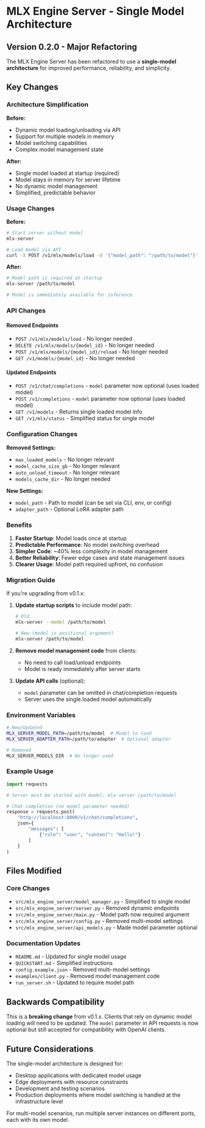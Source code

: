 # MLX Engine Server - Single Model Architecture

## Version 0.2.0 - Major Refactoring

The MLX Engine Server has been refactored to use a **single-model architecture** for improved performance, reliability, and simplicity.

## Key Changes

### Architecture Simplification

**Before:**

- Dynamic model loading/unloading via API
- Support for multiple models in memory
- Model switching capabilities
- Complex model management state

**After:**

- Single model loaded at startup (required)
- Model stays in memory for server lifetime
- No dynamic model management
- Simplified, predictable behavior

### Usage Changes

**Before:**

```bash
# Start server without model
mlx-server

# Load model via API
curl -X POST /v1/mlx/models/load -d '{"model_path": "/path/to/model"}'
```

**After:**

```bash
# Model path is required at startup
mlx-server /path/to/model

# Model is immediately available for inference
```

### API Changes

#### Removed Endpoints

- `POST /v1/mlx/models/load` - No longer needed
- `DELETE /v1/mlx/models/{model_id}` - No longer needed
- `POST /v1/mlx/models/{model_id}/reload` - No longer needed
- `GET /v1/models/{model_id}` - No longer needed

#### Updated Endpoints

- `POST /v1/chat/completions` - `model` parameter now optional (uses loaded model)
- `POST /v1/completions` - `model` parameter now optional (uses loaded model)
- `GET /v1/models` - Returns single loaded model info
- `GET /v1/mlx/status` - Simplified status for single model

### Configuration Changes

**Removed Settings:**

- `max_loaded_models` - No longer relevant
- `model_cache_size_gb` - No longer relevant
- `auto_unload_timeout` - No longer relevant
- `models_cache_dir` - No longer needed

**New Settings:**

- `model_path` - Path to model (can be set via CLI, env, or config)
- `adapter_path` - Optional LoRA adapter path

### Benefits

1. **Faster Startup**: Model loads once at startup
2. **Predictable Performance**: No model switching overhead
3. **Simpler Code**: ~40% less complexity in model management
4. **Better Reliability**: Fewer edge cases and state management issues
5. **Clearer Usage**: Model path required upfront, no confusion

### Migration Guide

If you're upgrading from v0.1.x:

1. **Update startup scripts** to include model path:

   ```bash
   # Old
   mlx-server --model /path/to/model

   # New (model is positional argument)
   mlx-server /path/to/model
   ```

2. **Remove model management code** from clients:
   - No need to call load/unload endpoints
   - Model is ready immediately after server starts

3. **Update API calls** (optional):
   - `model` parameter can be omitted in chat/completion requests
   - Server uses the single loaded model automatically

### Environment Variables

```bash
# New/Updated
MLX_SERVER_MODEL_PATH=/path/to/model  # Model to load
MLX_SERVER_ADAPTER_PATH=/path/to/adapter  # Optional adapter

# Removed
MLX_SERVER_MODELS_DIR  # No longer used
```

### Example Usage

```python
import requests

# Server must be started with model: mlx-server /path/to/model

# Chat completion (no model parameter needed)
response = requests.post(
    "http://localhost:8000/v1/chat/completions",
    json={
        "messages": [
            {"role": "user", "content": "Hello!"}
        ]
    }
)
```

## Files Modified

### Core Changes

- `src/mlx_engine_server/model_manager.py` - Simplified to single model
- `src/mlx_engine_server/server.py` - Removed dynamic endpoints
- `src/mlx_engine_server/main.py` - Model path now required argument
- `src/mlx_engine_server/config.py` - Removed multi-model settings
- `src/mlx_engine_server/api_models.py` - Made model parameter optional

### Documentation Updates

- `README.md` - Updated for single model usage
- `QUICKSTART.md` - Simplified instructions
- `config.example.json` - Removed multi-model settings
- `examples/client.py` - Removed model management code
- `run_server.sh` - Updated to require model path

## Backwards Compatibility

This is a **breaking change** from v0.1.x. Clients that rely on dynamic model loading will need to be updated. The `model` parameter in API requests is now optional but still accepted for compatibility with OpenAI clients.

## Future Considerations

The single-model architecture is designed for:

- Desktop applications with dedicated model usage
- Edge deployments with resource constraints
- Development and testing scenarios
- Production deployments where model switching is handled at the infrastructure level

For multi-model scenarios, run multiple server instances on different ports, each with its own model.
